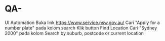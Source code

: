 # QA-
UI Automation 
Buka link https://www.service.nsw.gov.au/
Cari "Apply for a number plate" pada kolom search
Klik button Find Location
Cari "Sydney 2000" pada kolom Search by suburb, postcode or current location
